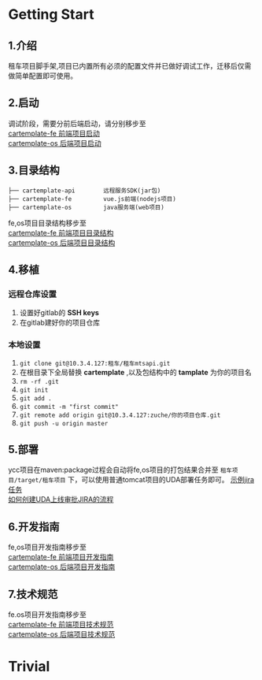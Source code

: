 # Getting Start

## 1.介绍
租车项目脚手架,项目已内置所有必须的配置文件并已做好调试工作，迁移后仅需做简单配置即可使用。

## 2.启动
调试阶段，需要分前后端启动，请分别移步至  
[cartemplate-fe 前端项目启动](master/cartemplate-fe/README.md#1)<br>
[cartemplate-os 后端项目启动](master/cartemplate-os/README.md#2)

## 3.目录结构
```
├── cartemplate-api        远程服务SDK(jar包)
├── cartemplate-fe         vue.js前端(nodejs项目)
├── cartemplate-os         java服务端(web项目)

```
fe,os项目目录结构移步至  
[cartemplate-fe 前端项目目录结构](master/cartemplate-fe/README.md#3)<br>
[cartemplate-os 后端项目目录结构](master/cartemplate-os/README.md#3)

## 4.移植

### 远程仓库设置
1. 设置好gitlab的 **SSH keys**  
2. 在gitlab建好你的项目仓库

### 本地设置
1. `git clone git@10.3.4.127:租车/租车mtsapi.git`
2. 在根目录下全局替换 **cartemplate** ,以及包结构中的 **tamplate** 为你的项目名
3. `rm -rf .git`
4. `git init`
5. `git add .`
6. `git commit -m "first commit"`
6. `git remote add origin git@10.3.4.127:zuche/你的项目仓库.git`
7. `git push -u origin master`

## 5.部署
ycc项目在maven:package过程会自动将fe,os项目的打包结果合并至 `租车项目/target/租车项目` 下，可以使用普通tomcat项目的UDA部署任务即可。
[示例jira任务](http://jira.10101111.com/browse/UDEPLOY-3638)  
[如何创建UDA上线审批JIRA的流程](http://wiki.10101111.com/pages/viewpage.action?pageId=116949988)  


## 6.开发指南
fe,os项目开发指南移步至  
[cartemplate-fe 前端项目开发指南](master/cartemplate-fe/README.md#4)<br>
[cartemplate-os 后端项目开发指南](master/cartemplate-os/README.md#4)


## 7.技术规范  
fe.os项目开发指南移步至  
[cartemplate-fe 前端项目技术规范](master/cartemplate-fe/README.md#5)<br>
[cartemplate-os 后端项目技术规范](master/cartemplate-os/README.md#5)


# Trivial
